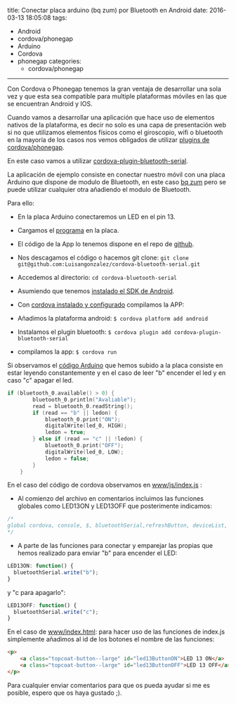 title: Conectar placa arduino (bq zum) por Bluetooth en Android
date: 2016-03-13 18:05:08
tags:
- Android
- cordova/phonegap
- Arduino
- Cordova
- phonegap
categories:
  - cordova/phonegap
---

Con Cordova o Phonegap tenemos la gran ventaja de desarrollar una sola vez y que esta sea compatible para multiple plataformas móviles en las que se encuentran Android y IOS.

Cuando vamos a desarrollar una aplicación que hace uso de elementos nativos de la plataforma, es decir no solo es una capa de presentación web si no que utilizamos elementos físicos como el giroscopio, wifi o bluetooth en la mayoría de los casos nos vemos obligados de utilizar [plugins de cordova/phonegap](https://cordova.apache.org/plugins/).

En este caso vamos a utilizar [cordova-plugin-bluetooth-serial](https://www.npmjs.com/package/cordova-plugin-bluetooth-serial).

La aplicación de ejemplo consiste en conectar nuestro móvil con una placa Arduino que dispone de modulo de Bluetooth, en este caso [bq zum](http://www.bq.com/es/placa-zum-core) pero se puede utilizar cualquier otra añadiendo el modulo de Bluetooth.

Para ello:

* En la placa Arduino conectaremos un LED en el pin 13.
* Cargamos el [programa](https://github.com/Luisangonzalez/cordova-bluetooth-serial/blob/master/Arduino/Comunicacion_serie_Bluetooth_Z.ino) en la placa.
* El código de la App lo tenemos dispone en el repo de [github](https://github.com/Luisangonzalez/cordova-bluetooth-serial).

* Nos descagamos el código o hacemos git clone:
 `git clone git@github.com:Luisangonzalez/cordova-bluetooth-serial.git `
* Accedemos al directorio: `cd cordova-bluetooth-serial`
* Asumiendo que tenemos [instalado el SDK de Android](http://developer.android.com/sdk/installing/index.html).
* Con [cordova instalado y configurado](http://luisangonzalez.es/2016/02/11/instalar-cordova-android-en-ubuntu/) compilamos la APP:
 * Añadimos la plataforma android: `$ cordova platform add android`
 * Instalamos el plugin bluetooth: `$ cordova plugin add cordova-plugin-bluetooth-serial`
 * compilamos la app: `$ cordova run`



Si observamos el [código Arduino](https://github.com/Luisangonzalez/cordova-bluetooth-serial/blob/master/Arduino/Comunicacion_serie_Bluetooth_Z.ino) que hemos subido a la placa consiste en estar leyendo constantemente y en el caso de leer "b" encender el led y en caso "c" apagar el led.
```C
if (bluetooth_0.available() > 0) {
        bluetooth_0.println("Avaliable");
        read = bluetooth_0.readString();
        if (read == "b" || ledon) {
            bluetooth_0.print("ON");
            digitalWrite(led_0, HIGH);
            ledon = true;
        } else if (read == "c" || !ledon) {
            bluetooth_0.print("OFF");
            digitalWrite(led_0, LOW);
            ledon = false;
        }
    }
```

En el caso del código de cordova observamos en [www/js/index.js](https://github.com/Luisangonzalez/cordova-bluetooth-serial/blob/master/www/js/index.js) :
* Al comienzo del archivo en comentarios incluimos las funciones globales como LED13ON y LED13OFF que posterimente indicamos:
```javascript
/*
global cordova, console, $, bluetoothSerial,refreshButton, deviceList, disconnectButton, connectionScreen, messageDiv, led13ButtonON,led13ButtonOFF
*/
```
* A parte de las funciones para conectar y emparejar las propias que hemos realizado para enviar "b" para encender el LED:
```javascript
LED13ON: function() {
  bluetoothSerial.write("b");
}
```

y "c para apagarlo":

```javascript
LED13OFF: function() {
  bluetoothSerial.write("c");
}
```

En el caso de [www/index.html](https://github.com/Luisangonzalez/cordova-bluetooth-serial/blob/master/www/index.html):
para hacer uso de las funciones de index.js simplemente añadimos al id de los botones el nombre de las funciones:
```html
<p>
    <a class="topcoat-button--large" id="led13ButtonON">LED 13 ON</a>
    <a class="topcoat-button--large" id="led13ButtonOFF">LED 13 OFF</a>
</p>
```

Para cualquier enviar comentarios para que os pueda ayudar si me es posible, espero que os haya gustado ;).
